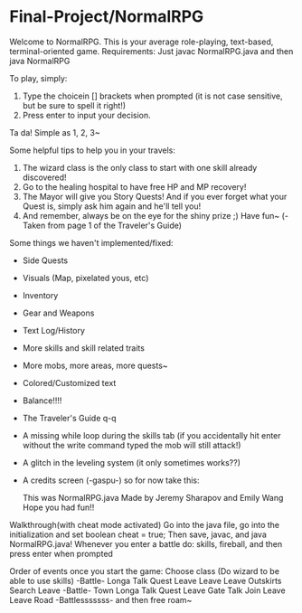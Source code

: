 # Final-Project/NormalRPG
Welcome to NormalRPG. This is your average role-playing, text-based, terminal-oriented game.
Requirements: Just javac NormalRPG.java and then java NormalRPG

To play, simply: 
  1. Type the choicein [] brackets when prompted (it is not case sensitive, but be sure to spell it right!)
  2. Press enter to input your decision.

Ta da! Simple as 1, 2, 3~

Some helpful tips to help you in your travels:
  1. The wizard class is the only class to start with one skill already discovered!
  2. Go to the healing hospital to have free HP and MP recovery!
  3. The Mayor will give you Story Quests! And if you ever forget what your Quest is, simply ask him again and he'll tell you!
  4. And remember, always be on the eye for the shiny prize ;)
Have fun~ 
(-Taken from page 1 of the Traveler's Guide)


Some things we haven't implemented/fixed:
*  Side Quests
*  Visuals (Map, pixelated yous, etc)
*  Inventory
*  Gear and Weapons
*  Text Log/History
*  More skills and skill related traits
*  More mobs, more areas, more quests~
*  Colored/Customized text
*  Balance!!!!
*  The Traveler's Guide q-q
*  A missing while loop during the skills tab (if you accidentally hit enter without the write command typed the mob will still attack!)
*  A glitch in the leveling system (it only sometimes works??)
*  A credits screen (-gaspu-) so for now take this:
      
      This was NormalRPG.java
      Made by Jeremy Sharapov and Emily Wang
      Hope you had fun!!

Walkthrough(with cheat mode activated)
Go into the java file, go into the initialization and set boolean cheat = true;
Then save, javac, and java NormalRPG.java!
Whenever you enter a battle do: skills, fireball, and then press enter when prompted

Order of events once you start the game:
Choose class (Do wizard to be able to use skills)
  -Battle-
  Longa
  Talk
  Quest
  Leave
  Leave
  Leave
  Outskirts
  Search
  Leave
  -Battle-
  Town
  Longa
  Talk
  Quest
  Leave
  Gate
  Talk
  Join
  Leave
  Leave
  Road
  -Battlesssssss-
  and then free roam~

